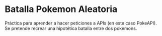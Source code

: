 # Batalla Pokemon Aleatoria

Práctica para aprender a hacer peticiones a APIs (en este caso PokeAPI). Se pretende recrear una hipotética batalla entre dos pokemons. 
